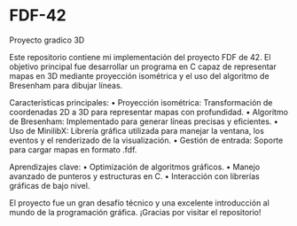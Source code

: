 # FDF-42
Proyecto gradico 3D

Este repositorio contiene mi implementación del proyecto FDF de 42. El objetivo principal fue desarrollar un programa en C capaz de representar mapas en 3D mediante proyección isométrica y el uso del algoritmo de Bresenham para dibujar líneas.

Características principales:
	•	Proyección isométrica: Transformación de coordenadas 2D a 3D para representar mapas con profundidad.
	•	Algoritmo de Bresenham: Implementado para generar líneas precisas y eficientes.
	•	Uso de MinilibX: Librería gráfica utilizada para manejar la ventana, los eventos y el renderizado de la visualización.
	•	Gestión de entrada: Soporte para cargar mapas en formato .fdf.

Aprendizajes clave:
	•	Optimización de algoritmos gráficos.
	•	Manejo avanzado de punteros y estructuras en C.
	•	Interacción con librerías gráficas de bajo nivel.

El proyecto fue un gran desafío técnico y una excelente introducción al mundo de la programación gráfica. ¡Gracias por visitar el repositorio!